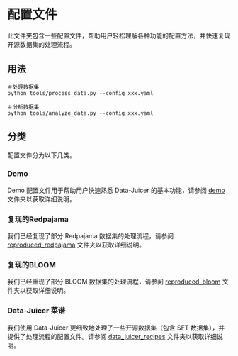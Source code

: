 # 配置文件

此文件夹包含一些配置文件，帮助用户轻松理解各种功能的配置方法，并快速复现开源数据集的处理流程。

## 用法

```shell
＃处理数据集
python tools/process_data.py --config xxx.yaml

＃分析数据集
python tools/analyze_data.py --config xxx.yaml
```

## 分类

配置文件分为以下几类。

### Demo

Demo 配置文件用于帮助用户快速熟悉 Data-Juicer 的基本功能，请参阅 [demo](demo) 文件夹以获取详细说明。


### 复现的Redpajama

我们已经复现了部分 Redpajama 数据集的处理流程，请参阅 [reproduced_redpajama](reproduced_redpajama) 文件夹以获取详细说明。

### 复现的BLOOM

我们已经重现了部分 BLOOM 数据集的处理流程，请参阅 [reproduced_bloom](reproduced_bloom) 文件夹以获取详细说明。

### Data-Juicer 菜谱
我们使用 Data-Juicer 更细致地处理了一些开源数据集（包含 SFT 数据集），并提供了处理流程的配置文件。请参阅 [data_juicer_recipes](data_juicer_recipes) 文件夹以获取详细说明。